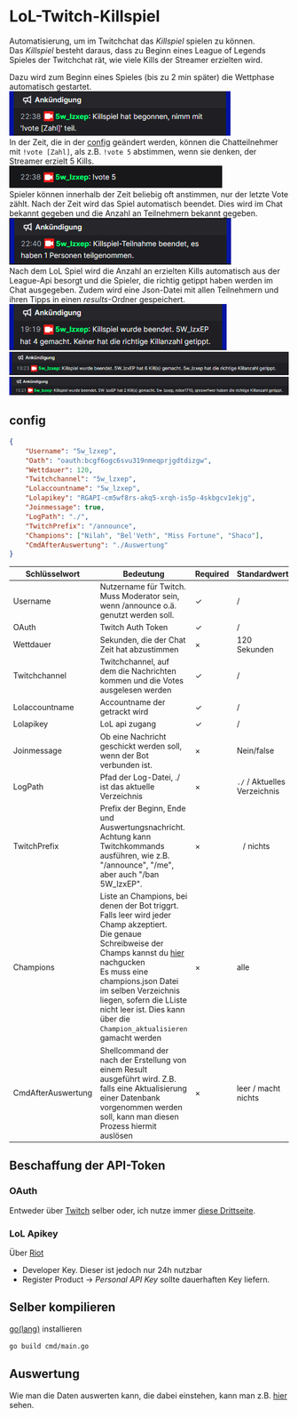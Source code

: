 # LoL-Twitch-Killspiel

Automatisierung, um im Twitchchat das *Killspiel* spielen zu können.  
Das *Killspiel* besteht daraus, dass zu Beginn eines League of Legends Spieles der Twitchchat rät, wie viele Kills der Streamer erzielten wird.  
  
Dazu wird zum Beginn eines Spieles (bis zu 2 min später) die Wettphase automatisch gestartet.  
![Beispiel Beginn vom Spiel](img/Beginn.png)  
In der Zeit, die in der [config](#config) geändert werden, können die Chatteilnehmer mit ` !vote [Zahl] `, als z.B. `!vote 5` abstimmen, wenn sie denken, der Streamer erzielt 5 Kills.  
![Beispiel !vote](img/vote%20example.png)  
Spieler können innerhalb der Zeit beliebig oft anstimmen, nur der letzte Vote zählt. Nach der Zeit wird das Spiel automatisch beendet. Dies wird im Chat bekannt gegeben und die Anzahl an Teilnehmern bekannt gegeben.  
![](img/Ende%20Wettphase.png)  
Nach dem LoL Spiel wird die Anzahl an erzielten Kills automatisch aus der League-Api besorgt und die Spieler, die richtig getippt haben werden im Chat ausgegeben. Zudem wird eine Json-Datei mit allen Teilnehmern und ihren Tipps in einen *results*-Ordner gespeichert.  
![Beispiel Ende](img/Ende.png)  
![Ende2](img/Ende2.png)
![Ende meherere Gewinner](img/Ende%20mehrere%20Gewinner.png)

## config

```json
{
    "Username": "5w_lzxep", 
    "Oath": "oauth:bcgf6ogc6svu319nmeqprjgdtdizgw", 
    "Wettdauer": 120, 
    "Twitchchannel": "5w_lzxep", 
    "Lolaccountname": "5w_lzxep", 
    "Lolapikey": "RGAPI-cm5wf8rs-akq5-xrqh-is5p-4skbgcv1ekjg", 
    "Joinmessage": true, 
    "LogPath": "./", 
    "TwitchPrefix": "/announce",
    "Champions": ["Nilah", "Bel'Veth", "Miss Fortune", "Shaco"],
    "CmdAfterAuswertung": "./Auswertung"
}
```

| Schlüsselwort       | Bedeutung                                                                                                                                                                                                                                                                                                                                | Required   | Standardwert                 |
|---------------------|------------------------------------------------------------------------------------------------------------------------------------------------------------------------------------------------------------------------------------------------------------------------------------------------------------------------------------------|------------|------------------------------|
| Username            | Nutzername für Twitch. Muss Moderator sein, wenn /announce o.ä. genutzt werden soll.                                                                                                                                                                                                                                                     | ✓          | /                            |
| OAuth               | Twitch Auth Token                                                                                                                                                                                                                                                                                                                        | ✓          | /                            |
| Wettdauer           | Sekunden, die der Chat Zeit hat abzustimmen                                                                                                                                                                                                                                                                                              | ×          | 120 Sekunden                 | 
| Twitchchannel       | Twitchchannel, auf dem die Nachrichten kommen und die Votes ausgelesen werden                                                                                                                                                                                                                                                            | ✓          | /                            |
| Lolaccountname      | Accountname der getrackt wird                                                                                                                                                                                                                                                                                                            | ✓          | /                            | 
| Lolapikey           | LoL api zugang                                                                                                                                                                                                                                                                                                                           | ✓          | /                            |
| Joinmessage         | Ob eine Nachricht geschickt werden soll, wenn der Bot verbunden ist.                                                                                                                                                                                                                                                                     | ×          | Nein/false                   | 
| LogPath             | Pfad der Log-Datei, ./ ist das aktuelle Verzeichnis                                                                                                                                                                                                                                                                                      | ×          | `./` / Aktuelles Verzeichnis |
| TwitchPrefix        | Prefix der Beginn, Ende und Auswertungsnachricht. Achtung kann Twitchkommands ausführen, wie z.B. "/announce", "/me", aber auch "/ban 5W_lzxEP".                                                                                                                                                                                         | ×          | ` ` / nichts                 |
| Champions           | Liste an Champions, bei denen der Bot triggrt. Falls leer wird jeder Champ akzeptiert.<br/> Die genaue Schreibweise der Champs kannst du [hier](Champs.md) nachgucken <br/> Es muss eine champions.json Datei im selben Verzeichnis liegen, sofern die LListe nicht leer ist. Dies kann über die `Champion_aktualisieren` gamacht werden | ×          | alle                         |
 | CmdAfterAuswertung  | Shellcommand der nach der Erstellung von einem Result ausgeführt wird. Z.B. falls eine Aktualisierung einer Datenbank vorgenommen werden soll, kann man diesen Prozess hiermit auslösen                                                                                                                                                  | ×          | leer / macht nichts          |
## Beschaffung der API-Token

### OAuth

Entweder über [Twitch](https://dev.twitch.tv/docs/authentication/getting-tokens-oauth/) selber oder, ich nutze immer [diese Drittseite](https://twitchapps.com/tmi/).

### LoL Apikey

Über [Riot](https://developer.riotgames.com/)
- Developer Key. Dieser ist jedoch nur 24h nutzbar
- Register Product &rarr; *Personal API Key* sollte dauerhaften Key liefern. 

## Selber kompilieren

[go(lang)](https://go.dev/dl/) installieren

```bash
go build cmd/main.go
```

## Auswertung

Wie man die Daten auswerten kann, die dabei einstehen, kann man z.B. [hier](src/Auswertung) sehen.